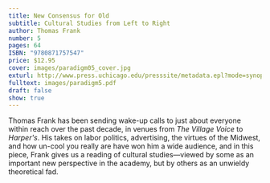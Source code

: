 ```yaml
---
title: New Consensus for Old
subtitle: Cultural Studies from Left to Right
author: Thomas Frank
number: 5
pages: 64
ISBN: "9780871757547"
price: $12.95
cover: images/paradigm05_cover.jpg
exturl: http://www.press.uchicago.edu/presssite/metadata.epl?mode=synopsis&bookkey=3621689
fulltext: images/paradigm5.pdf
draft: false
show: true
---
```

Thomas Frank has been sending wake-up calls to just about everyone within reach over the past decade, in venues from *The Village Voice* to *Harper's*. His takes on labor politics, advertising, the virtues of the Midwest, and how un-cool you really are have won him a wide audience, and in this piece, Frank gives us a reading of cultural studies—viewed by some as an important new perspective in the academy, but by others as an unwieldy theoretical fad.

